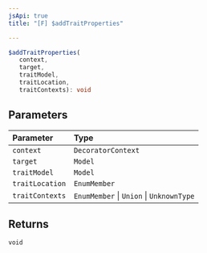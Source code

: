 ```yaml
---
jsApi: true
title: "[F] $addTraitProperties"

---
```

```ts
$addTraitProperties(
   context, 
   target, 
   traitModel, 
   traitLocation, 
   traitContexts): void
```

## Parameters

| Parameter | Type |
| :------ | :------ |
| `context` | `DecoratorContext` |
| `target` | `Model` |
| `traitModel` | `Model` |
| `traitLocation` | `EnumMember` |
| `traitContexts` | `EnumMember` \| `Union` \| `UnknownType` |

## Returns

`void`
